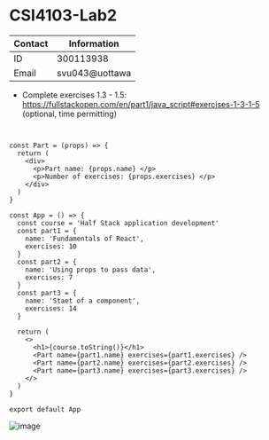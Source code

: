 # CSI4103-Lab2

| Contact      | Information |
| ----------- | ----------- |
| ID      | 300113938       |
| Email   | svu043@uottawa        |


* Complete exercises 1.3 - 1.5: https://fullstackopen.com/en/part1/java_script#exercises-1-3-1-5 (optional, time permitting)

```


const Part = (props) => {
  return (
    <div>
      <p>Part name: {props.name} </p>
      <p>Number of exercises: {props.exercises} </p>
    </div>
  )
}

const App = () => {
  const course = 'Half Stack application development'
  const part1 = {
    name: 'Fundamentals of React',
    exercises: 10
  }
  const part2 = {
    name: 'Using props to pass data',
    exercises: 7
  }
  const part3 = {
    name: 'Staet of a component',
    exercises: 14
  }
  
  return (
    <>
      <h1>{course.toString()}</h1>
      <Part name={part1.name} exercises={part1.exercises} />
      <Part name={part2.name} exercises={part2.exercises} />
      <Part name={part3.name} exercises={part3.exercises} />
    </>
  )
}

export default App

```

![image](https://user-images.githubusercontent.com/71732942/213956718-b91aa8a9-ac70-4bae-922b-7c822a0084b0.png)
